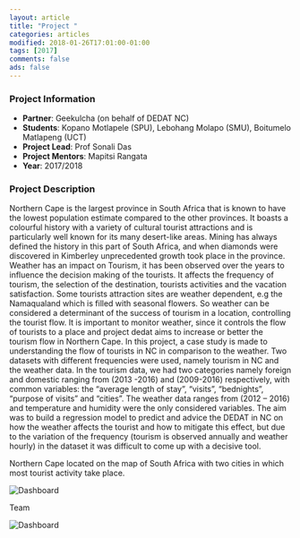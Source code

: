 ```yaml
---
layout: article
title: "Project "
categories: articles
modified: 2018-01-26T17:01:00-01:00
tags: [2017]
comments: false
ads: false
---
```



### Project Information

* **Partner**: Geekulcha (on behalf of DEDAT NC)
* **Students**: Kopano Motlapele (SPU), Lebohang Molapo (SMU), Boitumelo Matlapeng (UCT)
* **Project Lead**: Prof Sonali Das
* **Project Mentors**: Mapitsi Rangata 
* **Year**: 2017/2018

### Project Description

Northern Cape is the largest province in South Africa that is known to have the lowest population estimate compared to the other provinces. It boasts a colourful history with a variety of cultural tourist attractions and is particularly well known for its many desert-like areas. Mining  has always defined the history in this part of South Africa, and when diamonds were discovered in Kimberley unprecedented growth took place in the province. Weather has an impact on Tourism, it has been observed over the years to influence the decision making of the tourists. It affects the frequency of tourism, the selection of the destination, tourists activities and the vacation satisfaction. Some tourists attraction sites are weather dependent, e.g the Namaqualand which is filled with seasonal flowers. So weather can be considered a determinant of the success of tourism in a location, controlling the tourist flow. It is important to monitor weather, since it controls the flow of tourists to a place and project dedat aims to increase or better the tourism flow in Northern Cape. In this project, a case study is made to understanding the flow of tourists in NC in comparison to the weather. Two datasets with different frequencies were used, namely tourism in NC and the weather data. In the tourism data, we had two categories namely foreign and domestic ranging from (2013 -2016) and (2009-2016) respectively, with common variables: the “average  length of stay”, “visits”, “bednights”, “purpose of visits” and “cities”. The weather data ranges from (2012 – 2016) and temperature and humidity were the only considered variables. The aim was to build a regression model to predict and advice the DEDAT in NC on how the weather affects the tourist and how to mitigate this effect, but due to the variation of the frequency (tourism is observed annually and weather hourly) in the dataset it was difficult to come up with a decisive tool.  

Northern Cape located on the map of South Africa with two cities in which most tourist activity take place.

![Dashboard](/images/ddat-team.jpg)

Team

![Dashboard](/images/ddat-map.png)


